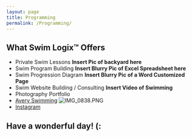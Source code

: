 ```yaml
---
layout: page
title: Programming
permalink: /Programming/
---
```

What Swim Logix™ Offers
-----------------------
- Private Swim Lessons
**Insert Pic of backyard here**
- Swim Program Building
**Insert Blurry Pic of Excel Spreadsheet here**
- Swim Progression Diagram
**Insert Blurry Pic of a Word Customized Page**
- Swim Website Building / Consulting
**Insert Video of Swimming**
- Photography Portfolio
- [Avery Swimming](https://github.com/jonnyphresh/jonnyphresh.github.io/blob/master/IMG_0838.PNG)
<span class="border-wrap"><img src="/jonnyphresh/jonnyphresh.github.io/blob/master/IMG_0838.PNG?raw=true" alt="IMG_0838.PNG"></span>
- [Instagram](https://instagram.com/jonnyphresh)

Have a wonderful day! (:
------------------------
